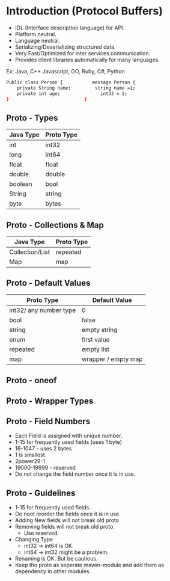 # Introduction (Protocol Buffers)

  *	IDL (Interface description language) for API.
  * Platform neutral.
  *	Language neutral.
  *	Serializing/Deserializing structured data.
  *	Very Fast/Optimized for inter services communication.
  *	Provides client libraries automatically for many languages.

Ex: Java, C++ Javascript, GO, Ruby, C#, Python

```bash
Public class Person { 			message Person {
    private String name;		 string name =1;
    private int age;			   int32 = 2;
}                            }        
```

## Proto - Types

| Java Type     | Proto Type    |
| ------------- | ------------- |
| int           | int32         |
| long          | int64         |
| float         | float         |
| double        | double        |
| boolean       | bool          |
| String        | string        |
| byte          | bytes         |

## Proto - Collections & Map

| Java Type          | Proto Type    |
| ------------------ | ------------- |
| Collection/List    | repeated      |
| Map                | map           |

## Proto - Default Values

| Proto Type                      | Default Value        |
| ------------------------------- | ---------------------|
| int32/ any number type          | 0                    |
| bool                            | false                |
| string                          | empty string         |
| enum                            | first value          |
| repeated                        | empty list           |
| map                             | wrapper / empty map  |

## Proto - oneof

## Proto - Wrapper Types

## Proto - Field Numbers

 * Each Field is assigned with unique number.
 * 1-15 for frequently used fields (uses 1 byte)
 * 16-1047 - uses 2 bytes
 * 1 is smallest.
 * 2power29-1
 * 19000-19999 - reserved
 * Do not change the field number once it is in use.

## Proto - Guidelines

 * 1-15 for frequently used fields.
 * Do noot reorder the fields once it is in use.
 * Adding New fields will not break old proto
 * Removing fields will not break old proto.
    * Use reserved.
 * Changing Type
    * int32 → int64 is OK.
    * int64 → int32 might be a problem.
 * Renaming is OK. But be cautious.
 * Keep the proto as seperate maven-module and add them as dependency in other modules.


